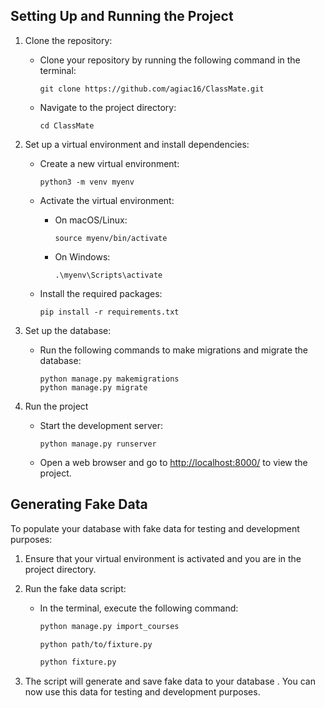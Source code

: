 

## Setting Up and Running the Project 



1. Clone the repository:

   - Clone your repository by running the following command in the terminal:
 
     ```shell
     git clone https://github.com/agiac16/ClassMate.git
     ```
   
   - Navigate to the project directory:
    
     ```shell
     cd ClassMate
     ```
    

2. Set up a virtual environment and install dependencies:
   - Create a new virtual environment:
   
     ``` shell
     python3 -m venv myenv
     ```
   
   - Activate the virtual environment:
     - On macOS/Linux:

       ```shell
       source myenv/bin/activate
       ```
 
     - On Windows:

        ```shell
       .\myenv\Scripts\activate
       ```
     
   - Install the required packages:
     
       ```shell
       pip install -r requirements.txt
       ```
   

3. Set up the database:
   - Run the following commands to make migrations and migrate the database:
  
     ```shell
     python manage.py makemigrations  
     python manage.py migrate
     ```


4. Run the project
   - Start the development server:
     
     ```shell
     python manage.py runserver
     ```
     
   - Open a web browser and go to [http://localhost:8000/](http://localhost:8000/) to view the project.

## Generating Fake Data

To populate your database with fake data for testing and development purposes:

1. Ensure that your virtual environment is activated and you are in the project directory.
2. Run the fake data script:
   - In the terminal, execute the following command:
     
     ```bash
     python manage.py import_courses
  
     python path/to/fixture.py

     python fixture.py
     ```
  
3. The script will generate and save fake data to your database
.   You can now use this data for testing and development purposes.





